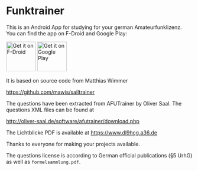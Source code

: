 Funktrainer
===========

This is an Android App for studying for your german Amateurfunklizenz.
You can find the app on F-Droid and Google Play: 

[<img src="https://f-droid.org/badge/get-it-on.png"
      alt="Get it on F-Droid"
      height="80">](https://f-droid.org/packages/de.hosenhasser.funktrainer/)
[<img src="https://play.google.com/intl/en_us/badges/images/generic/en-play-badge.png"
      alt="Get it on Google Play"
      height="80">](https://play.google.com/store/apps/details?id=de.hosenhasser.funktrainer)

It is based on source code from Matthias Wimmer

https://github.com/mawis/sailtrainer

The questions have been extracted from AFUTrainer by Oliver Saal. The
questions XML files can be found at

http://oliver-saal.de/software/afutrainer/download.php

The Lichtblicke PDF is available at https://www.dl9hcg.a36.de

Thanks to everyone for making your projects available.

The questions license is according to German official publications
(§5 UrhG) as well as `formelsammlung.pdf`.

